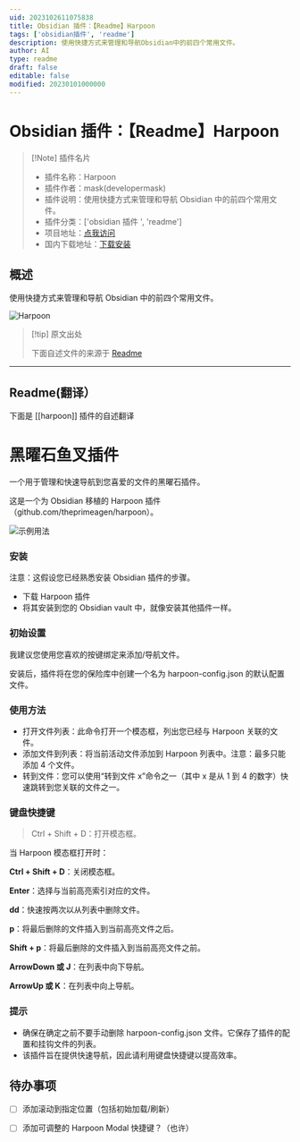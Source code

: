 ```yaml
---
uid: 2023102611075838
title: Obsidian 插件：【Readme】Harpoon
tags: ['obsidian插件', 'readme']
description: 使用快捷方式来管理和导航Obsidian中的前四个常用文件。
author: AI
type: readme
draft: false
editable: false
modified: 20230101000000
---
```


# Obsidian 插件：【Readme】Harpoon

> [!Note] 插件名片
> - 插件名称：Harpoon
> - 插件作者：mask(developermask)
> - 插件说明：使用快捷方式来管理和导航 Obsidian 中的前四个常用文件。
> - 插件分类：['obsidian 插件 ', 'readme']
> - 项目地址：[点我访问](https://github.com/rodrez/obsidian-harpoon)
> - 国内下载地址：[下载安装](https://pkmer.cn/products/plugin/pluginMarket/?harpoon)

## 概述

使用快捷方式来管理和导航 Obsidian 中的前四个常用文件。

![Harpoon](https://cdn.pkmer.cn/covers/harpoon.gif!pkmer)

> [!tip] 原文出处
>
>下面自述文件的来源于 [Readme](https://ghproxy.net/https://raw.githubusercontent.com/rodrez/obsidian-harpoon/main/README.md)

---

## Readme(翻译）

下面是 [[harpoon]] 插件的自述翻译

# 黑曜石鱼叉插件

一个用于管理和快速导航到您喜爱的文件的黑曜石插件。

这是一个为 Obsidian 移植的 Harpoon 插件（github.com/theprimeagen/harpoon）。

![示例用法](./sample.gif)

### 安装

注意：这假设您已经熟悉安装 Obsidian 插件的步骤。

* 下载 Harpoon 插件
* 将其安装到您的 Obsidian vault 中，就像安装其他插件一样。

### 初始设置

我建议您使用您喜欢的按键绑定来添加/导航文件。

安装后，插件将在您的保险库中创建一个名为 harpoon-config.json 的默认配置文件。

### 使用方法

* 打开文件列表：此命令打开一个模态框，列出您已经与 Harpoon 关联的文件。
* 添加文件到列表：将当前活动文件添加到 Harpoon 列表中。注意：最多只能添加 4 个文件。
* 转到文件：您可以使用“转到文件 x”命令之一（其中 x 是从 1 到 4 的数字）快速跳转到您关联的文件之一。

### 键盘快捷键

> Ctrl + Shift + D：打开模态框。

当 Harpoon 模态框打开时：

**Ctrl + Shift + D**：关闭模态框。

**Enter**：选择与当前高亮索引对应的文件。

**dd**：快速按两次以从列表中删除文件。

**p**：将最后删除的文件插入到当前高亮文件之后。

**Shift + p**：将最后删除的文件插入到当前高亮文件之前。

**ArrowDown 或 J**：在列表中向下导航。

**ArrowUp 或 K**：在列表中向上导航。

### 提示

* 确保在确定之前不要手动删除 harpoon-config.json 文件。它保存了插件的配置和挂钩文件的列表。
* 该插件旨在提供快速导航，因此请利用键盘快捷键以提高效率。

## 待办事项

- [ ] 添加滚动到指定位置（包括初始加载/刷新）
- [ ] 添加可调整的 Harpoon Modal 快捷键？（也许）



